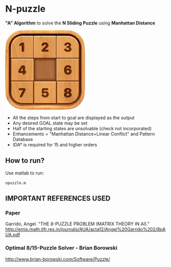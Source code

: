 # N-puzzle
**"A" Algorithm** to solve the **N Sliding Puzzle** using **Manhattan Distance**

<img src="n-puzzle.jpg" width="250px" height="auto">

- All the steps from start to goal are displayed as the output
- Any desired GOAL state may be set
- Half of the starting states are unsolvable (check not incorporated)
- Enhancements = "Manhattan Distance+Linear Conflict" and Pattern Database
- IDA* is required for 15 and higher orders

## How to run?
Use matlab to run:
```
npuzzle.m
```

## IMPORTANT REFERENCES USED
### Paper
Garrido, Angel. "THE 8-PUZZLE PROBLEM (MATRIX THEORY IN AI)."
http://emis.math.tifr.res.in/journals/AUA/acta12/Angel%20Garrido%202/8pAUA.pdf

### Optimal 8/15-Puzzle Solver - Brian Borowski
http://www.brian-borowski.com/Software/Puzzle/
